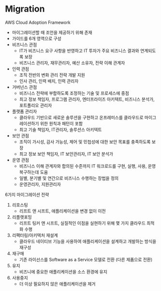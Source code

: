 # Migration

AWS Cloud Adoption Framework
- 마이그레이션할 때 조언을 제공하기 위해 존재
- 가이드를 6개 영역으로 구성
- 비즈니스 관점
  - IT가 비즈니스 요구 사항을 반영하고 IT 투자가 주요 비즈니스 결과와 연계되도록 보장
  - 비즈니스 관리자, 재무관리자, 예산 소유자, 전략 이해 관계자
- 인력 관점
  - 조직 전반의 변화 관리 전략 개발 지원
  - 인사 관리, 인력 배치, 인력 관리자
- 거버넌스 관점
  - 비즈니스 전략에 부합하도록 조정하는 기술 및 프로세스에 중점
  - 최고 정보 책임자, 프로그램 관리자, 엔터프라이즈 아키텍트, 비즈니스 분석가, 포트폴리오 관리자
- 플랫폼 관리자
  - 클라우드 기반으로 새로운 솔루션을 구현하고 온프레미스를 클라우드로 마이그레이션하기 위한 원칙과 패턴이 포함
  - 최고 기술 책임자, IT관리자, 솔루션스 아키텍트
- 보안 관점
  - 조직이 가시성, 감사 가능성, 제어 및 민첩성에 대한 보안 목표를 충족하도록 보장
  - 최고 정보 보안 책임자, IT 보안관리자, IT 보안 분석가
- 운영 관점
  - 비즈니스 이해 관계자와 합의된 수준까지 IT 워크로드를 구현, 실행, 사용, 운영 복구하는데 도움
  - 일별, 분기별 및 연간으로 비즈니스 수행하는 장법을 정의
  - 운영관리자, 지원관리자

6가지 마이그레이션 전략
1. 리호스팅
   - 리프트 앤 시프트, 애플리케이션을 변경 없이 이전
2. 리플랫포밍
   - 리프트 팅커 앤 시프트, 실질적인 이점을 실현하기 위해 몇 가지 클라우드 최적화 수행
3. 리팩터링/아키텍처 재설계
   - 클라우드 네이티브 기능을 사용하여 애플리케이션을 설계하고 개발하는 방식을 재구성
4. 재구매
   - 기존 라이선스를 Software as a Service 모델로 전환 (다른 제품으로 전환)
5. 유지
   - 비즈니에 중요한 애플리케이션을 소스 환경에 유지
6. 사용중지
   - 더 이상 필요하지 않은 애플리케이션을 제거